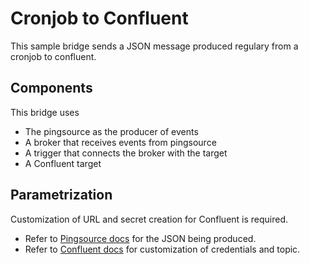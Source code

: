 # Cronjob to Confluent

This sample bridge sends a JSON message produced regulary from a cronjob to confluent.

## Components

This bridge uses

- The pingsource as the producer of events
- A broker that receives events from pingsource
- A trigger that connects the broker with the target
- A Confluent target

## Parametrization

Customization of URL and secret creation for Confluent is required.

- Refer to [Pingsource docs](https://github.com/knative/docs/tree/master/docs/eventing/samples/ping-source) for the JSON being produced.
- Refer to [Confluent docs](../../docs/targets/confluent.md) for customization of credentials and topic.
